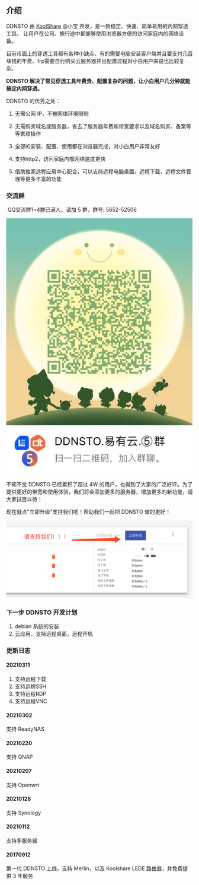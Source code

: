 ## 介绍

DDNSTO 由 [KoolShare](https://koolshare.cn/space-uid-2380.html) @小宝 开发，是一款稳定、快速、简单易用的内网穿透工具。
让用户在公司、旅行途中都能够使用浏览器方便的访问家庭内的网络设备。

目前市面上的穿透工具都有各种小缺点，有的需要电脑安装客户端并且要支付几百块钱的年费、frp需要自行购买云服务器并且配置过程对小白用户来说也比较复杂。

**DDNSTO 解决了常见穿透工具年费贵、配置复杂的问题，让小白用户几分钟就能搞定内网穿透。**

DDNSTO 的优秀之处：

1. 无需公网 IP，不被网络环境限制

2. 无需购买域名或服务器，省去了服务器年费和带宽要求以及域名购买、备案等等繁琐操作

3. 全部的安装、配置、使用都在浏览器完成，对小白用户非常友好

4. 支持http2，访问家庭内部网络速度更快

5. 借助独家远程应用中心配合，可以支持远程电脑桌面，远程下载，远程文件管理等更多丰富的功能

### 交流群

​												QQ交流群1~4群已满人，请加 5 群，群号: 5652-52506

![img](./koolshare_merlin/qq-5.jpeg)


不知不觉 DDNSTO 已经累积了超过 4W 的用户，也得到了大家的广泛好评。为了提供更好的带宽和使用体验，我们将会添加更多的服务器，增加更多的新功能，请大家拭目以待！

现在就点"立即升级"支持我们吧！帮助我们一起把 DDNSTO 做的更好！

![image-20210203212255250](./koolshare_merlin/image-20210203212255250.png)

### 下一步 DDNSTO 开发计划

1. debian 系统的安装
2. 云应用，支持远程桌面，远程开机

### 更新日志

#### 20210311

1. 支持远程下载
2. 支持远程SSH
3. 支持远程RDP
4. 支持远程VNC

#### 20210302
支持 ReadyNAS

#### 20210220
支持 QNAP

#### 20210207
支持 Openwrt

#### 20210128
支持 Synology

#### 20210112
支持多服务器

#### 20170912
第一代 DDNSTO 上线，支持 Merlin，以及 Koolshare LEDE 路由器，并免费提供 3 年服务
